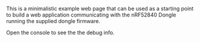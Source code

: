 This is a minimalistic example web page that can be used as a starting point to build
a web application communicating with the nRF52840 Dongle running the supplied dongle firmware.

Open the console to see the the debug info.